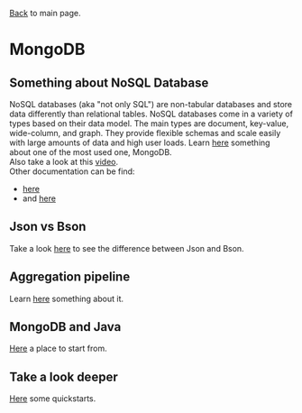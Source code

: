 [Back](../README.md) to main page.

# MongoDB

## Something about NoSQL Database
NoSQL databases (aka "not only SQL") are non-tabular databases and store data differently than relational tables. NoSQL databases come in a variety of types based on their data model. The main types are document, key-value, wide-column, and graph. They provide flexible schemas and scale easily with large amounts of data and high user loads.
Learn [here](https://www.mongodb.com/nosql-explained) something about one of the most used one, MongoDB. <br/>
Also take a look at this [video](https://www.youtube.com/watch?v=pWbMrx5rVBE). <br/>
Other documentation can be find: 
- [here](https://www.tutorialspoint.com/mongodb/index.htm)
- and [here](https://www.javatpoint.com/mongodb-tutorial)

## Json vs Bson
Take a look [here](https://www.mongodb.com/json-and-bson) to see the difference between Json and Bson. 

## Aggregation pipeline
Learn [here](https://www.mongodb.com/docs/manual/core/aggregation-pipeline/) something about it. 

## MongoDB and Java
[Here](https://www.mongodb.com/docs/drivers/java-drivers/) a place to start from. <br/>

## Take a look deeper
[Here](https://www.mongodb.com/developer/languages/java/quickstarts/) some quickstarts. 

